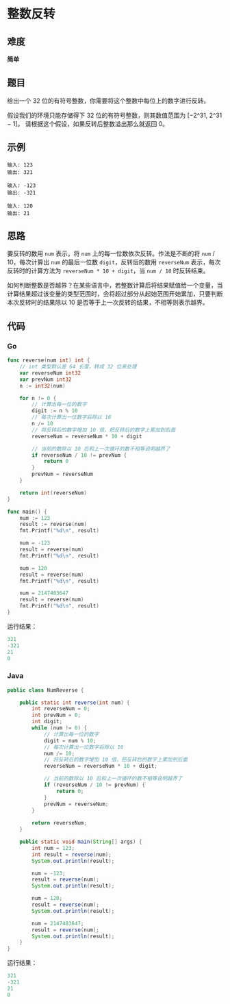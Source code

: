 # 整数反转

## 难度

**简单**

## 题目

给出一个 32 位的有符号整数，你需要将这个整数中每位上的数字进行反转。

假设我们的环境只能存储得下 32 位的有符号整数，则其数值范围为 [−2^31,  2^31 − 1]。
请根据这个假设，如果反转后整数溢出那么就返回 0。

## 示例

```
输入: 123
输出: 321
```

```
输入: -123
输出: -321
```

```
输入: 120
输出: 21
```

## 思路

要反转的数用 `num` 表示，将 `num` 上的每一位数依次反转。作法是不断的将 `num` / 10，每次计算出 `num` 的最后一位数 `digit`，反转后的数用 `reverseNum` 表示，每次反转时的计算方法为 `reverseNum * 10 + digit`，当 `num / 10` 时反转结束。

如何判断整数是否越界？在某些语言中，若整数计算后将结果赋值给一个变量，当计算结果超过该变量的类型范围时，会将超过部分从起始范围开始累加，只要判断本次反转时的结果除以 10 是否等于上一次反转的结果，不相等则表示越界。

## 代码

### Go

```go
func reverse(num int) int {
    // int 类型默认是 64 长度，转成 32 位来处理
    var reverseNum int32
    var prevNum int32
    n := int32(num)

    for n != 0 {
        // 计算出每一位的数字
        digit := n % 10
        // 每次计算出一位数字后除以 10
        n /= 10
        // 将反转后的数字增加 10 倍，把反转后的数字上累加到后面
        reverseNum = reverseNum * 10 + digit

        // 当前的数除以 10 后和上一次循环的数不相等说明越界了
        if reverseNum / 10 != prevNum {
            return 0
        }
        prevNum = reverseNum
    }

    return int(reverseNum)
}
```

```go
func main() {
    num := 123
    result := reverse(num)
    fmt.Printf("%d\n", result)

    num = -123
    result = reverse(num)
    fmt.Printf("%d\n", result)

    num = 120
    result = reverse(num)
    fmt.Printf("%d\n", result)

    num = 2147483647
    result = reverse(num)
    fmt.Printf("%d\n", result)
}
```

运行结果：

```go
321
-321
21
0
```

### Java

```java
public class NumReverse {

    public static int reverse(int num) {
        int reverseNum = 0;
        int prevNum = 0;
        int digit;
        while (num != 0) {
            // 计算出每一位的数字
            digit = num % 10;
            // 每次计算出一位数字后除以 10
            num /= 10;
            // 将反转后的数字增加 10 倍，把反转后的数字上累加到后面
            reverseNum = reverseNum * 10 + digit;

            // 当前的数除以 10 后和上一次循环的数不相等说明越界了
            if (reverseNum / 10 != prevNum) {
                return 0;
            }
            prevNum = reverseNum;
        }
        
        return reverseNum;
    }

    public static void main(String[] args) {
        int num = 123;
        int result = reverse(num);
        System.out.println(result);

        num = -123;
        result = reverse(num);
        System.out.println(result);

        num = 120;
        result = reverse(num);
        System.out.println(result);

        num = 2147483647;
        result = reverse(num);
        System.out.println(result);
    }
}
```

运行结果：

```java
321
-321
21
0
```

